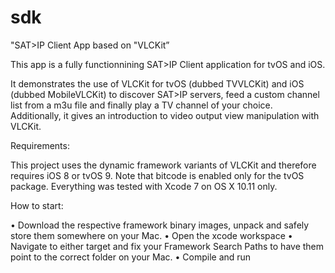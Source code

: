 # sdk

"SAT>IP Client App based on "VLCKit” 

This app is a fully functionnining SAT>IP Client application for tvOS and iOS. 

It demonstrates the use of VLCKit for tvOS (dubbed TVVLCKit) and iOS (dubbed MobileVLCKit) to discover SAT>IP servers, feed a custom channel list from a m3u file and finally play a TV channel of your choice. Additionally, it gives an introduction to video output view manipulation with VLCKit.

Requirements:

This project uses the dynamic framework variants of VLCKit and therefore requires iOS 8 or tvOS 9. Note that bitcode is enabled only for the tvOS package. 
Everything was tested with Xcode 7 on OS X 10.11 only.

How to start:

•	Download the respective framework binary images, unpack and safely store them somewhere on your Mac. 
•	Open the xcode workspace 
•	Navigate to either target and fix your Framework Search Paths to have them point to the correct folder on your Mac. 
•	Compile and run 

